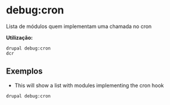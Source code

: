 # debug:cron
Lista de módulos quem implementam uma chamada no cron

**Utilização:**
```
drupal debug:cron
dcr
```

## Exemplos
* This will show a list with modules implementing the cron hook
```
drupal debug:cron
```
